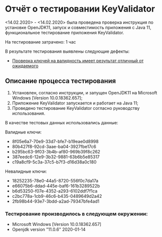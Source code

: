 # Отчёт о тестировании KeyValidator



<14.02.2020> - <14.02.2020> была проведена проверка инструкция по установке OpenJDK11, запуск и совместимость приложения с Java 11, функциональное тестирование приложения KeyValidator.

На тестирование затрачено: 1 час

В результате тестирования выявлены следующие дефекты:
* [Проверка ключей на валидность имеет результат отличный от ожидаемого](https://github.com/mkovarsky/javaqahomework1.1/issues/1)

## Описание процесса тестирования

1. Установлен, согласно инструкции, и запущен OpenJDK11 на Microsoft Windows [Version 10.0.18362.657];
1. Приложение KeyValidator запускается и работает на Java 11;
1. Проведено тестирование KeyValidator согласно руководству использования.


В качестве тестовых данных использовались данные:

Валидные ключи:

* 8f05e6a7-70e9-33d7-bfe7-b19eae0d8998
* 80b427f8-92cd-3aae-ba04-3927fbe17c6
* b295bc63-9f03-3b4b-af80-969b39f8c262
* 387eedc6-12e9-3b32-9881-63b6b5e85317
* c19a8cf9-5c3a-37c5-b7f3-d16d38a0c180

Невалидные ключи:

* 18252235-78e0-44a5-8720-556f0c7da17a
* e66075b6-ddad-445e-baf6-161b3289522b
* b6d53250-f07e-4352-a293-6102ddf7f1ca
* c2bc778a-1cb9-46c6-b435-0489649d2a42
* 2fb98b44-93e7-3bdd-a2ad-79347bfe4ad1

### Тестирование производилось в следующем окружении:
* Microsoft Windows [Version 10.0.18362.657]
* Openjdk version "11.0.6" 2020-01-14